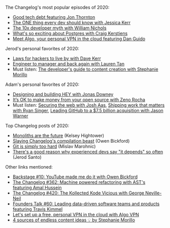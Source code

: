 The Changelog's most popular episodes of 2020:

- [Good tech debt featuring Jon Thornton](https://changelog.com/podcast/379)
- [The ONE thing every dev should know with Jessica Kerr](https://changelog.com/podcast/398)
- [The 10x developer myth with William Nichols](https://changelog.com/podcast/388)
- [What's so exciting about Postgres with Craig Kerstiens](https://changelog.com/podcast/417)
- [Meet Algo, your personal VPN in the cloud featuring Dan Guido](https://changelog.com/podcast/377)

Jerod's personal favorites of 2020:

- [Laws for hackers to live by with Dave Kerr](https://changelog.com/403)
- [Engineer to manager and back again with Lauren Tan](https://changelog.com/podcast/386)
- Must listen: [The developer's guide to content creation with Stephanie Morillo](https://changelog.com/382)

Adam's personal favorites of 2020:

- [Designing and building HEY with Jonas Downey](https://changelog.com/podcast/407)
- [It’s OK to make money from your open source with Zeno Rocha](https://changelog.com/405)
- Must listen: [Securing the web with Josh Aas](https://changelog.com/389), [Shipping work that matters with Ryan Singer](https://changelog.com/399), [Leading GitHub to a $7.5 billion acquisition with Jason Warner](https://changelog.com/395)

Top Changelog posts of 2020:

- [Monoliths are the future](https://changelog.com/posts/monoliths-are-the-future) (Kelsey Hightower)
- [Slaying Changelog's compilation beast](https://changelog.com/posts/how-i-reduced-changelogs-compilation-dependencies-by-98) (Owen Bickford)
- [Git is simply too hard](https://changelog.com/posts/git-is-simply-too-hard) (Mislav Marohnic)
- [There's a good reason why experienced devs say "it depends" so often](https://changelog.com/posts/good-reason-experienced-devs-say-it-depends) (Jerod Santo)

Other links mentioned:

- [Backstage #10: YouTube made me do it with Owen Bickford](https://changelog.com/backstage/10)
- [The Changelog #362: Machine powered refactoring with AST's featuring Amal Hussein](https://changelog.com/podcast/362)
- [The Changelog #420: The Kollected Kode Vicious with George Neville-Neil](https://changelog.com/podcast/420)
- [Founders Talk #60: Leading data-driven software teams and products
featuring Travis Kimmel](https://changelog.com/founderstalk/60)
- [Let's set up a free, personal VPN in the cloud with Algo VPN](https://www.youtube.com/watch?v=cc-FmcjHjSw)
- [4 sources of endless content ideas 💡 by Stephanie Morillo](https://changelog.com/posts/4-sources-of-endless-content-ideas)